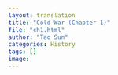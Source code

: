 ```yaml
---
layout: translation
title: "Cold War (Chapter 1)"
file: "ch1.html"
author: "Tao Sun"
categories: History
tags: []
image:
---
```



